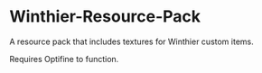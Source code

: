 # Winthier-Resource-Pack
A resource pack that includes textures for Winthier custom items.

Requires Optifine to function.
